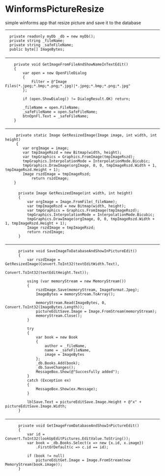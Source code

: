 # WinformsPictureResize
simple winforms app that resize picture and save it to the database

-----------

      
      private readonly myDb _db = new myDb();      
      private string _fileName;      
      private string _safeFileName;      
      public byte[] ImageBytes;

####
-----
        private void GetImageFromFileAndShowNameInTextEdit()
        {
            var open = new OpenFileDialog
            {
                Filter = @"Image Files(*.jpeg;*.bmp;*.png;*.jpg)|*.jpeg;*.bmp;*.png;*.jpg"
            };

            if (open.ShowDialog() != DialogResult.OK) return;

            _fileName = open.FileName;
            _safeFileName = open.SafeFileName;
            btnOpnFl.Text = _safeFileName;
        }

####
-----

         private static Image GetResizedImage(Image image, int width, int height)
         {
            var orgImage = image;
            var tmpImageRszd = new Bitmap(width, height);
            var tmpGraphics = Graphics.FromImage(tmpImageRszd);
            tmpGraphics.InterpolationMode = InterpolationMode.Bicubic;
            tmpGraphics.DrawImage(orgImage, 0, 0, tmpImageRszd.Width + 1, tmpImageRszd.Height + 1);
            Image rszdImage = tmpImageRszd;
                return rszdImage;
        }

####

          private Image GetResizedImage(int width, int height)
          {
              var orgImage = Image.FromFile(_fileName);
              var tmpImageRszd = new Bitmap(width, height);
              var tmpGraphics = Graphics.FromImage(tmpImageRszd);
              tmpGraphics.InterpolationMode = InterpolationMode.Bicubic;
              tmpGraphics.DrawImage(orgImage, 0, 0, tmpImageRszd.Width + 1, tmpImageRszd.Height + 1);
              Image rszdImage = tmpImageRszd;
              return rszdImage;
          }

####
-----

          private void SaveImageToDatabaseAndShowInPictureEdit()
          {
              var rszdImage = GetResizedImage(Convert.ToInt32(textEditWidth.Text), 
                                              Convert.ToInt32(textEditHeight.Text));

              using (var memoryStream = new MemoryStream())
              {
                  rszdImage.Save(memoryStream, ImageFormat.Jpeg);
                  ImageBytes = memoryStream.ToArray();

                  memoryStream.Read(ImageBytes, 0, Convert.ToInt32(ImageBytes.Length));
                  pictureEditSave.Image = Image.FromStream(memoryStream);
                  memoryStream.Close();
              }

              try
              {
                  var book = new Book
                  {
                      author = _fileName,
                      name = _safeFileName,
                      image = ImageBytes
                  };
                  _db.Books.Add(book);
                  _db.SaveChanges();
                  MessageBox.Show(@"Succesfully added");
              }
              catch (Exception ex)
              {
                  MessageBox.Show(ex.Message);
              }

              lblSave.Text = pictureEditSave.Image.Height + @"x" + pictureEditSave.Image.Width;
          }

####
-----

          private void GetImageFromDatabaseAndShowInPictureEdit()
          {
              var id = Convert.ToInt32(lookUpEditPictures.EditValue.ToString());
              var book = _db.Books.Select(x => new {x.id, x.image})
                  .FirstOrDefault(c => c.id == id);

              if (book != null)
                  pictureEditGet.Image = Image.FromStream(new MemoryStream(book.image));
          }

